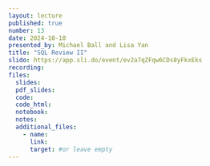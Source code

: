 ```yaml
---
layout: lecture
published: true
number: 13
date: 2024-10-10
presented_by: Michael Ball and Lisa Yan
title: "SQL Review II"
slido: https://app.sli.do/event/ev2a7qZFqw6CDs8yFkxEks
recording:
files:
  slides:
  pdf_slides:
  code:
  code_html:
  notebook:
  notes:
  additional_files:
    - name:
      link:
      target: #or leave empty
---
```

